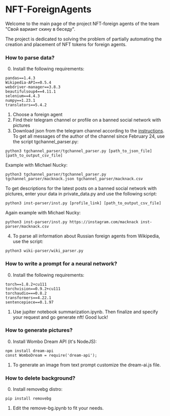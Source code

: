 # NFT-ForeignAgents

Welcome to the main page of the project NFT-foreign agents of the team "Свой вариант скину в беседу". 

The project is dedicated to solving the problem of partially automating the creation and placement of NFT tokens for foreign agents.

### How to parse data?

0. Install the following requirements:
```
pandas==1.4.3
Wikipedia-API==0.5.4
webdriver-manager==3.8.3
beautifulsoup4==4.11.1
selenium==4.4.3
numpy==1.23.1
translators==5.4.2
```
1. Choose a foreign agent
2. Find their telegram channel or profile on a banned social network with pictures
3. Download json from the telegram channel according to the [instructions](https://www.mobigyaan.com/telegram-4-9-1-update). 
To get all messages of the author of the channel since February 24, use the script tgchannel_parser.py:
```
python3 tgchannel_parser/tgchannel_parser.py [path_to_json_file] [path_to_output_csv_file]
```
Example with Michael Nucky:
```
python3 tgchannel_parser/tgchannel_parser.py tgchannel_parser/macknack.json tgchannel_parser/macknack.csv 
```
To get descriptions for the latest posts on a banned social network with pictures, enter your data in private_data.py and use the following script:
```
python3 inst-parser/inst.py [profile_link] [path_to_output_csv_file]
```
Again example with Michael Nucky:
```
python3 inst-parser/inst.py https://instagram.com/macknack inst-parser/macknack.csv 
```
4. To parse all information about Russian foreign agents from Wikipedia, use the script:
```
python3 wiki-parser/wiki_parser.py
```
### How to write a prompt for a neural network?
0. Install the following requirements:
```
torch==1.8.2+cu111
torchvision==0.9.2+cu111 
torchaudio===0.8.2
transformers==4.22.1
sentencepiece==0.1.97
```
1. Use jupiter notebook summarization.ipynb. Then finalize and specify your request and go generate nft! Good luck!
### How to generate pictures?
0. Install Wombo Dream API (it's NodeJS):
```
npm install dream-api
const WomboDream = require('dream-api');
```
1. To generate an image from text prompt customize the dream-ai.js file.
### How to delete background?
0. Install removebg distro:
```
pip install removebg
```
1. Edit the remove-bg.ipynb to fit your needs.
